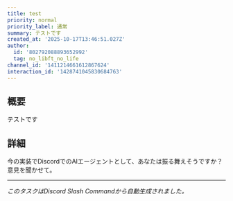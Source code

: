```yaml
---
title: test
priority: normal
priority_label: 通常
summary: テストです
created_at: '2025-10-17T13:46:51.027Z'
author:
  id: '802792088893652992'
  tag: no_libft_no_life
channel_id: '1411214661612867624'
interaction_id: '1428741045830684763'
---
```


## 概要

テストです

## 詳細

今の実装でDiscordでのAIエージェントとして、あなたは振る舞えそうですか？意見を聞かせて。

---

_このタスクはDiscord Slash Commandから自動生成されました。_